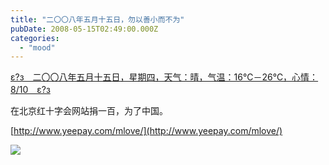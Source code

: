 ```yaml
---
title: "二〇〇八年五月十五日，勿以善小而不为"
pubDate: 2008-05-15T02:49:00.000Z
categories: 
  - "mood"
---
```


[ε?з　二〇〇八年五月十五日，星期四，天气：晴，气温：16℃－26℃，心情：8/10　ε?з](https://www.liuweinan.com)

  

在北京红十字会网站捐一百，为了中国。

[http://www.yeepay.com/mlove/](http://www.yeepay.com/mlove/)

[![](http://www.yeepay.com/mlove/images/header_pic.jpg)](http://www.yeepay.com/mlove/)
